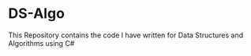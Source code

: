 # DS-Algo
This Repository contains the code I have written for Data Structures and Algorithms using C#
